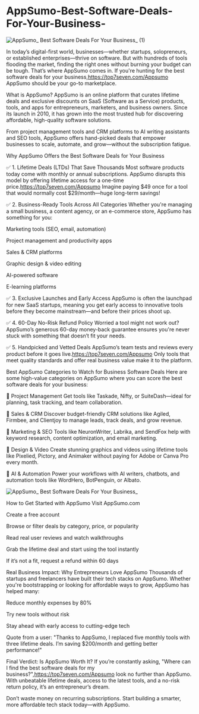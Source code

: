 # AppSumo-Best-Software-Deals-For-Your-Business-

![AppSumo_ Best Software Deals For Your Business_ (1)](https://github.com/user-attachments/assets/acc5e322-c376-4120-821a-c2dd061616a1)


In today’s digital-first world, businesses—whether startups, solopreneurs, or established enterprises—thrive on software. But with hundreds of tools flooding the market, finding the right ones without burning your budget can be tough. That’s where AppSumo comes in. If you're hunting for the best software deals for your business,https://top7seven.com/Appsumo AppSumo should be your go-to marketplace.

What is AppSumo?
AppSumo is an online platform that curates lifetime deals and exclusive discounts on SaaS (Software as a Service) products, tools, and apps for entrepreneurs, marketers, and business owners. Since its launch in 2010, it has grown into the most trusted hub for discovering affordable, high-quality software solutions.

From project management tools and CRM platforms to AI writing assistants and SEO tools, AppSumo offers hand-picked deals that empower businesses to scale, automate, and grow—without the subscription fatigue.

Why AppSumo Offers the Best Software Deals for Your Business

✅ 1. Lifetime Deals (LTDs) That Save Thousands
Most software products today come with monthly or annual subscriptions. AppSumo disrupts this model by offering lifetime access for a one-time price.https://top7seven.com/Appsumo Imagine paying $49 once for a tool that would normally cost $29/month—huge long-term savings!

✅ 2. Business-Ready Tools Across All Categories
Whether you're managing a small business, a content agency, or an e-commerce store, AppSumo has something for you:

Marketing tools (SEO, email, automation)

Project management and productivity apps

Sales & CRM platforms

Graphic design & video editing

AI-powered software

E-learning platforms

✅ 3. Exclusive Launches and Early Access
AppSumo is often the launchpad for new SaaS startups, meaning you get early access to innovative tools before they become mainstream—and before their prices shoot up.

✅ 4. 60-Day No-Risk Refund Policy
Worried a tool might not work out? AppSumo’s generous 60-day money-back guarantee ensures you're never stuck with something that doesn’t fit your needs.

✅ 5. Handpicked and Vetted Deals
AppSumo’s team tests and reviews every product before it goes live.https://top7seven.com/Appsumo Only tools that meet quality standards and offer real business value make it to the platform.

Best AppSumo Categories to Watch for Business Software Deals
Here are some high-value categories on AppSumo where you can score the best software deals for your business:

🔹 Project Management
Get tools like Taskade, Nifty, or SuiteDash—ideal for planning, task tracking, and team collaboration.

🔹 Sales & CRM
Discover budget-friendly CRM solutions like Agiled, Firmbee, and Clientjoy to manage leads, track deals, and grow revenue.

🔹 Marketing & SEO
Tools like NeuronWriter, Labrika, and SendFox help with keyword research, content optimization, and email marketing.

🔹 Design & Video
Create stunning graphics and videos using lifetime tools like Pixelied, Pictory, and Animaker without paying for Adobe or Canva Pro every month.

🔹 AI & Automation
Power your workflows with AI writers, chatbots, and automation tools like WordHero, BotPenguin, or Albato.

![AppSumo_ Best Software Deals For Your Business_](https://github.com/user-attachments/assets/d8039caa-fe52-493f-bea3-c20ad41b4bf7)


How to Get Started with AppSumo
Visit AppSumo.com

Create a free account

Browse or filter deals by category, price, or popularity

Read real user reviews and watch walkthroughs

Grab the lifetime deal and start using the tool instantly

If it’s not a fit, request a refund within 60 days

Real Business Impact: Why Entrepreneurs Love AppSumo
Thousands of startups and freelancers have built their tech stacks on AppSumo. Whether you're bootstrapping or looking for affordable ways to grow, AppSumo has helped many:

Reduce monthly expenses by 80%

Try new tools without risk

Stay ahead with early access to cutting-edge tech

Quote from a user:
"Thanks to AppSumo, I replaced five monthly tools with three lifetime deals. I’m saving $200/month and getting better performance!"

Final Verdict: Is AppSumo Worth It?
If you’re constantly asking, "Where can I find the best software deals for my business?",https://top7seven.com/Appsumo look no further than AppSumo. With unbeatable lifetime deals, access to the latest tools, and a no-risk return policy, it’s an entrepreneur’s dream.

Don’t waste money on recurring subscriptions. Start building a smarter, more affordable tech stack today—with AppSumo.

